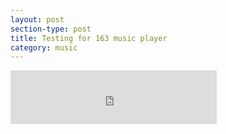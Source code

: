 ```yaml
---
layout: post
section-type: post
title: Testing for 163 music player
category: music
---
```


<iframe frameborder="no" border="0" marginwidth="0" marginheight="0" width=330 height=86 src="https://music.163.com/outchain/player?type=2&id=28411051&auto=1&height=66"></iframe>